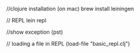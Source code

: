 //clojure installation (on mac)
brew install leiningen

// REPL
lein repl

//show exception
(pst)

// loading a file in REPL
(load-file "basic_repl.clj")
